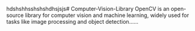 hdshshhsshshshdhsjsjs# Computer-Vision-Library
OpenCV is an open-source library for computer vision and machine learning, widely used for tasks like image processing and object detection......
